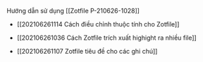Hướng dẫn sử dụng [[Zotfile P-210626-1028]]

- [[202106261114 Cách điều chỉnh thuộc tính cho Zotfile]]

- [[202106261036 Cách Zotfile trích xuất highight ra nhiều file]]

- [[202106261107 Zotfile tiêu đề cho các ghi chú]]